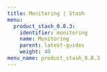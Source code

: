 ```yaml
---
title: Monitoring | Stash
menu:
  product_stash_0.8.3:
    identifier: monitoring
    name: Monitoring
    parent: latest-guides
    weight: 40
menu_name: product_stash_0.8.3
---
```

